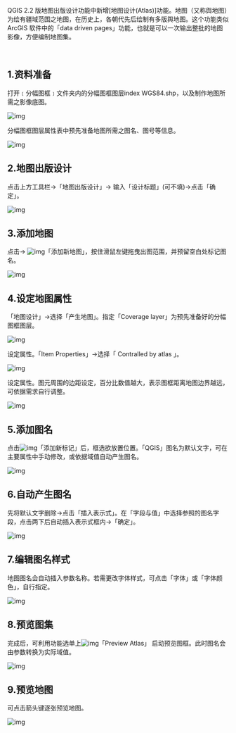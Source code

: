 QGIS 2.2  版地图出版设计功能中新增[地图设计(Atlas)]功能。地图（又称舆地图）为绘有疆域范围之地图，在历史上，各朝代先后绘制有多版舆地图。这个功能类似 ArcGIS 软件中的「data driven pages」功能，也就是可以一次输出整批的地图影像，方便编制地图集。

​    

## 1.资料准备

打开﹝分幅图框﹞文件夹内的分幅图框图层index WGS84.shp，以及制作地图所需之影像底图。

![img](https://image.malagis.com/pic/gis/qgis-handbook-2-2/image156.jpg)

分幅图框图层属性表中预先准备地图所需之图名、图号等信息。

![img](https://image.malagis.com/pic/gis/qgis-handbook-2-2/image157.jpg)

## 2.地图出版设计

点击上方工具栏→「地图出版设计」→ 输入「设计标题」(可不填)→点击「确定」。

![img](https://image.malagis.com/pic/gis/qgis-handbook-2-2/image158.jpg)

  

## 3.添加地图

点击→ ![img](https://image.malagis.com/pic/gis/qgis-handbook-2-2/image159.jpg)「添加新地图」，按住滑鼠左键拖曳出图范围，并预留空白处标记图名。

![img](https://image.malagis.com/pic/gis/2017-07-29_19_46_27_1501328787.20735.jpg)

## 4.设定地图属性

「地图设计」→选择「产生地图」。指定「Coverage layer」为预先准备好的分幅图框图层。

![img](https://image.malagis.com/pic/gis/qgis-handbook-2-2/image161.jpg)

设定属性。「Item Properties」→选择「 Contralled by atlas 」。

![img](https://image.malagis.com/pic/gis/qgis-handbook-2-2/image162.jpg)

设定属性。图元周围的边距设定，百分比数值越大，表示图框距离地图边界越远，可依据需求自行调整。

![img](https://image.malagis.com/pic/gis/qgis-handbook-2-2/image163.jpg)

  

## 5.添加图名

点击![img](https://image.malagis.com/pic/gis/qgis-handbook-2-2/image164.jpg)「添加新标记」后，框选欲放置位置。「QGIS」图名为默认文字，可在主要属性中手动修改，或依据域值自动产生图名。

![img](https://image.malagis.com/pic/gis/qgis-handbook-2-2/image165.jpg)

## 6.自动产生图名

先将默认文字删除→点击「插入表示式」。在「字段与值」中选择参照的图名字段，点击两下后自动插入表示式框内→「确定」。

![img](https://image.malagis.com/pic/gis/qgis-handbook-2-2/image166.jpg)

## 7.编辑图名样式

地图图名会自动插入参数名称。若需更改字体样式，可点击「字体」或「字体颜色」，自行指定。

![img](https://image.malagis.com/pic/gis/qgis-handbook-2-2/image167.jpg)

## 8.预览图集

完成后，可利用功能选单上![img](https://image.malagis.com/pic/gis/qgis-handbook-2-2/image168.jpg)「Preview Atlas」 启动预览图框。此时图名会由参数转换为实际域值。

![img](https://image.malagis.com/pic/gis/qgis-handbook-2-2/image169.jpg)

## 9.预览地图

可点击箭头键逐张预览地图。

![img](https://image.malagis.com/pic/gis/qgis-handbook-2-2/image170.jpg)

## 